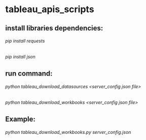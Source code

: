 # tableau_apis_scripts

## install libraries dependencies:

###### pip install requests
###### pip install json


## run command: 

###### python tableau_download_datasources <server_config json file> 

###### python tableau_download_workbooks   <server_config json file> 


## Example:

###### python tableau_download_workbooks.py server_config.json
